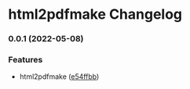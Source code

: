 # html2pdfmake Changelog
### 0.0.1 (2022-05-08)


### Features

* html2pdfmake ([e54ffbb](https://github.com/dantio/html2pdfmake/commit/e54ffbb046b386631c12643f5f0497bbce8f804c))
